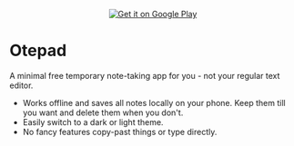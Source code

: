 <p align="center"><a href='https://play.google.com/store/apps/details?id=app.vercel.otepad.twa&pcampaignid=pcampaignidMKT-Other-global-all-co-prtnr-py-PartBadge-Mar2515-1'><img alt='Get it on Google Play' src='https://play.google.com/intl/en_us/badges/static/images/badges/en_badge_web_generic.png'/></a><p>

# Otepad

A minimal free temporary note-taking app for you - not your regular text editor.

- Works offline and saves all notes locally on your phone. Keep them till you want and delete them when you don't.
- Easily switch to a dark or light theme.
- No fancy features copy-past things or type directly.
